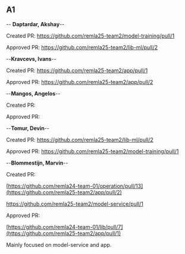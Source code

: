 ## A1
-- **Daptardar, Akshay**--

Created PR: https://github.com/remla25-team2/model-training/pull/1

Approved PR: https://github.com/remla25-team2/lib-ml/pull/2

--**Kravcevs, Ivans**--

Created PR: https://github.com/remla25-team2/app/pull/1

Approved PR: https://github.com/remla25-team2/app/pull/2

--**Mangos, Angelos**--

Created PR:

Approved PR:

--**Tomur, Devin**--

Created PR: https://github.com/remla25-team2/lib-ml/pull/2

Approved PR: https://github.com/remla25-team2/model-training/pull/1

--**Blommestijn, Marvin**--

Created PR: 

[https://github.com/remla24-team-01/operation/pull/13](https://github.com/remla25-team2/app/pull/2)

https://github.com/remla25-team2/model-service/pull/1


Approved PR: 

[https://github.com/remla24-team-01/lib/pull/7](https://github.com/remla25-team2/app/pull/1)

Mainly focused on model-service and app. 
